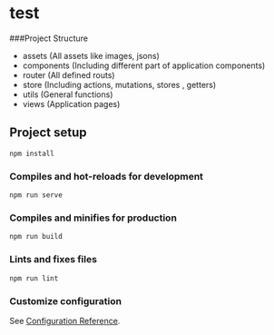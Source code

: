 # test

###Project Structure

- assets (All assets like images, jsons)
- components  (Including different part of application components)
- router  (All defined routs)
- store  (Including actions, mutations, stores , getters)
- utils (General functions)
- views (Application pages)

## Project setup
```
npm install
```

### Compiles and hot-reloads for development
```
npm run serve
```

### Compiles and minifies for production
```
npm run build
```

### Lints and fixes files
```
npm run lint
```

### Customize configuration
See [Configuration Reference](https://cli.vuejs.org/config/).
